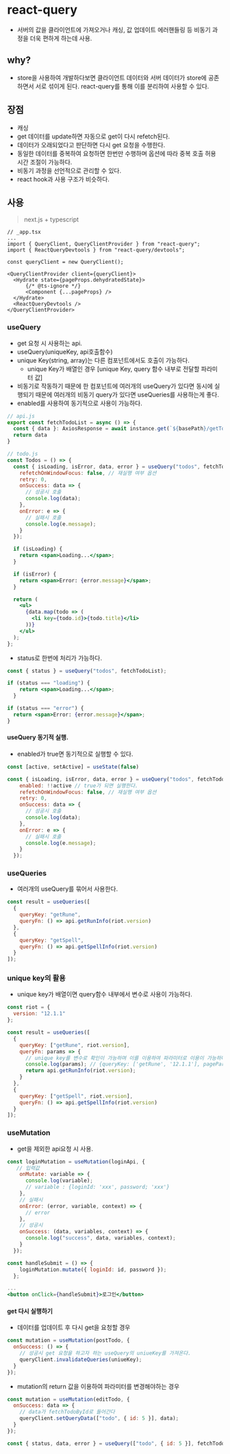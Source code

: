 # react-query
- 서버의 값을 클라이언트에 가져오거나 캐싱, 값 업데이트 에러핸들링 등 비동기 과정을 더욱 편하게 하는데 사용.

## why?
- store을 사용하여 개발하다보면 클라이언트 데이터와 서버 데이터가 store에 공존하면서 서로 섞이게 된다. react-query를 통해 이를 분리하여 사용할 수 있다.

## 장점
- 캐싱
- get 데이터를 update하면 자동으로 get이 다시 refetch된다.
- 데이터가 오래되었다고 판단하면 다시 get 요청을 수행한다.
- 동일한 데이터를 중복하여 요청하면 한번만 수행하며 옵션에 따라 중복 호출 허용 시간 조절이 가능하다.
- 비동기 과정을 선언적으로 관리할 수 있다.
- react hook과 사용 구조가 비슷하다.

## 사용
> next.js + typescript 
```tsx
// _app.tsx
...
import { QueryClient, QueryClientProvider } from "react-query";
import { ReactQueryDevtools } from "react-query/devtools";

const queryClient = new QueryClient();

<QueryClientProvider client={queryClient}>
  <Hydrate state={pageProps.dehydratedState}>
      {/* @ts-ignore */}
      <Component {...pageProps} />
  </Hydrate>
  <ReactQueryDevtools />
</QueryClientProvider>
```

### useQuery
- get 요청 시 사용하는 api.
- useQuery(uniqueKey, api호출함수)
- unique Key(string, array)는 다른 컴포넌트에서도 호출이 가능하다.
  + unique Key가 배열인 경우 [unique Key, query 함수 내부로 전달할 파라미터 값]
- 비동기로 작동하기 때문에 한 컴포넌트에 여러개의 useQuery가 있다면 동시에 실행되기 때문에 여러개의 비동기 query가 있다면 useQueries를 사용하는게 좋다.
- enabled를 사용하여 동기적으로 사용이 가능하다.
```jsx
// api.js
export const fetchTodoList = async () => {
  const { data }: AxiosResponse = await instance.get(`${basePath}/getTodo`)
  return data
}

// todo.js
const Todos = () => {
  const { isLoading, isError, data, error } = useQuery("todos", fetchTodoList, {
    refetchOnWindowFocus: false, // 재실행 여부 옵션
    retry: 0,
    onSuccess: data => {
      // 성공시 호출
      console.log(data);
    },
    onError: e => {
      // 실패시 호출
      console.log(e.message);
    }
  });

  if (isLoading) {
    return <span>Loading...</span>;
  }

  if (isError) {
    return <span>Error: {error.message}</span>;
  }

  return (
    <ul>
      {data.map(todo => (
        <li key={todo.id}>{todo.title}</li>
      ))}
    </ul>
  );
};
```
- status로 한번에 처리가 가능하다.
```jsx
const { status } = useQuery("todos", fetchTodoList);

if (status === "loading") {
    return <span>Loading...</span>;
  }

if (status === "error") {
  return <span>Error: {error.message}</span>;
}
```

#### useQuery 동기적 실행.
- enabled가 true면 동기적으로 실행할 수 있다.
```jsx
const [active, setActive] = useState(false)

const { isLoading, isError, data, error } = useQuery("todos", fetchTodoList, {
    enabled: !!active // true가 되면 실행한다.
    refetchOnWindowFocus: false, // 재실행 여부 옵션
    retry: 0,
    onSuccess: data => {
      // 성공시 호출
      console.log(data);
    },
    onError: e => {
      // 실패시 호출
      console.log(e.message);
    }
  });
```

### useQueries
- 여러개의 useQuery를 묶어서 사용한다.
```jsx
const result = useQueries([
  {
    queryKey: "getRune",
    queryFn: () => api.getRunInfo(riot.version)
  },
  {
    queryKey: "getSpell",
    queryFn: () => api.getSpellInfo(riot.version)
  }
]);
```

### unique key의 활용
- unique key가 배열이면 query함수 내부에서 변수로 사용이 가능하다.
```jsx
const riot = {
  version: "12.1.1"
};

const result = useQueries([
  {
    queryKey: ["getRune", riot.version],
    queryFn: params => {
      // unique key를 변수로 확인이 가능하며 이를 이용하여 파라미터로 이용이 가능하다.
      console.log(params); // {queryKey: ['getRune', '12.1.1'], pageParam: undefined, meta: undefined}
      return api.getRunInfo(riot.version);
    }
  },
  {
    queryKey: ["getSpell", riot.version],
    queryFn: () => api.getSpellInfo(riot.version)
  }
]);
```

### useMutation
- get을 제외한 api요청 시 사용.
```jsx
const loginMutation = useMutation(loginApi, {
   // 입력값
    onMutate: variable => {
      console.log(variable);
      // variable : {loginId: 'xxx', password; 'xxx'}
    },
    // 실패시
    onError: (error, variable, context) => {
      // error
    },
    // 성공시
    onSuccess: (data, variables, context) => {
      console.log("success", data, variables, context);
    }
  });

const handleSubmit = () => {
    loginMutation.mutate({ loginId: id, password });
  };

...
<button onClick={handleSubmit}>로그인</button>
```
#### get 다시 실행하기
- 데이터를 업데이트 후 다시 get을 요청할 경우
```jsx
const mutation = useMutation(postTodo, {
  onSuccess: () => {
    // 성공시 get 요청을 하고자 하는 useQuery의 uniueKey를 가져온다.
    queryClient.invalidateQueries(uniueKey);
  }
});
```
- mutation의 return 값을 이용하여 파라미터를 변경해야하는 경우
```jsx
const mutation = useMutation(editTodo, {
  onSuccess: data => {
    // data가 fetchTodoById로 들어간다
    queryClient.setQueryData(["todo", { id: 5 }], data);
  }
});

const { status, data, error } = useQuery(["todo", { id: 5 }], fetchTodoById);
```